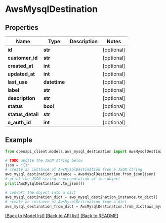 # AwsMysqlDestination


## Properties

Name | Type | Description | Notes
------------ | ------------- | ------------- | -------------
**id** | **str** |  | [optional] 
**customer_id** | **str** |  | [optional] 
**created_at** | **int** |  | [optional] 
**updated_at** | **int** |  | [optional] 
**last_use** | **datetime** |  | [optional] 
**label** | **str** |  | [optional] 
**description** | **str** |  | [optional] 
**status** | **bool** |  | [optional] 
**status_detail** | **str** |  | [optional] 
**o_auth_id** | **int** |  | [optional] 

## Example

```python
from openapi_client.models.aws_mysql_destination import AwsMysqlDestination

# TODO update the JSON string below
json = "{}"
# create an instance of AwsMysqlDestination from a JSON string
aws_mysql_destination_instance = AwsMysqlDestination.from_json(json)
# print the JSON string representation of the object
print(AwsMysqlDestination.to_json())

# convert the object into a dict
aws_mysql_destination_dict = aws_mysql_destination_instance.to_dict()
# create an instance of AwsMysqlDestination from a dict
aws_mysql_destination_from_dict = AwsMysqlDestination.from_dict(aws_mysql_destination_dict)
```
[[Back to Model list]](../README.md#documentation-for-models) [[Back to API list]](../README.md#documentation-for-api-endpoints) [[Back to README]](../README.md)


